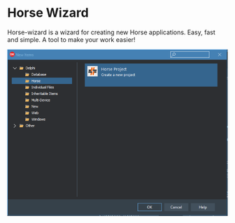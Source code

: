 # Horse Wizard

Horse-wizard is a wizard for creating new Horse applications. Easy, fast and simple. A tool to make your work easier!

![horse-wizard](img/Screenshot_1.png)
